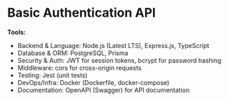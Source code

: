 # Basic Authentication API

__Tools:__

- Backend & Language: Node.js (Latest LTS), Express.js, TypeScript
- Database & ORM: PostgreSQL, Prisma
- Security & Auth: JWT for session tokens, bcrypt for password hashing
- Middleware: cors for cross-origin requests
- Testing: Jest (unit tests)
- DevOps/Infra: Docker (Dockerfile, docker-compose)
- Documentation: OpenAPI (Swagger) for API documentation